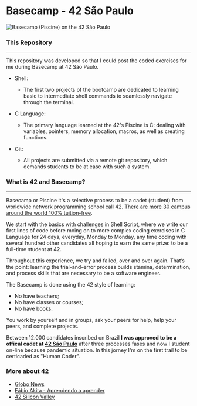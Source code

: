 # Basecamp - 42 São Paulo
![Basecamp (Piscine) on the 42 São Paulo](https://user-images.githubusercontent.com/50052600/123350232-ec079b00-d530-11eb-8101-9345b4027bca.png)

### This Repository
***
This repository was developed so that I could post the coded exercises for me during Basecamp at 42 São Paulo.

* Shell:
  * The first two projects of the bootcamp are dedicated to learning basic to intermediate shell commands to seamlessly navigate through the terminal.

* C Language:
  * The primary language learned at the 42's Piscine is C: dealing with variables, pointers, memory allocation, macros, as well as creating functions.

* Git:
  * All projects are submitted via a remote git repository, which demands students to be at ease with such a system.

### What is 42 and Basecamp?
***
Basecamp or Piscine it's a selective process to be a cadet (student) from worldwide network programming school call 42. [There are more 30 campus around the world 100% tuition-free](https://www.42.fr/42-network/).

We start with the basics with challenges in Shell Script, where we write our first lines of code before moing on to more complex coding exercises in C Language for 24 days, everyday, Monday to Monday, any time coding with several hundred other candidates all hoping to earn the same prize: to be a full-time student at 42.

Throughout this experience, we try and failed, over and over again. That’s the point: learning the trial-and-error process builds stamina, determination, and process skills that are necessary to be a software engineer.

The Basecamp is done using the 42 style of learning:
* No have teachers;
* No have classes or courses;
* No have books.

You work by yourself and in groups, ask your peers for help, help your peers, and complete projects.

Between 12.000 candidates inscribed on Brazil __I was approved to be a offical cadet at [42 São Paulo](https://www.42sp.org.br)__ after three processes fases and now I student on-line because pandemic situation. In this jorney I'm on the first trail to be certicaded as "Human Coder".

### More about 42

* [Globo News](https://www.instagram.com/tv/B8hPtp0lf_G/?utm_source=ig_web_copy_link)
* [Fábio Akita - Aprendendo a aprender](https://www.youtube.com/watch?v=oUPaJxk6TZ0)
* [42 Silicon Valley](https://www.42.us.org)
